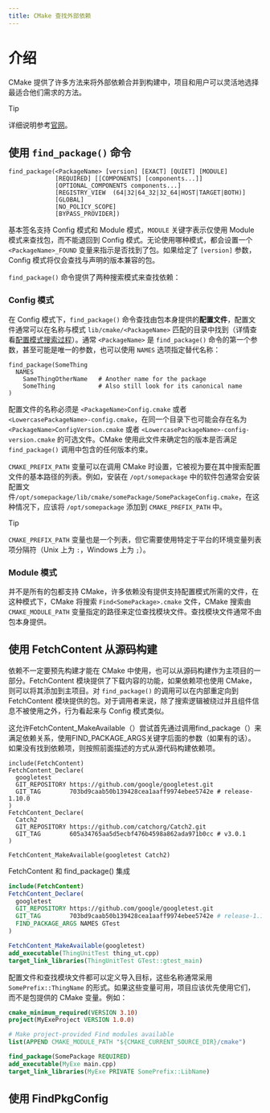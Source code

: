 ```yaml
---
title: CMake 查找外部依赖
---
```


# 介绍

CMake 提供了许多方法来将外部依赖合并到构建中，项目和用户可以灵活地选择最适合他们需求的方法。

> [!TIP]
>
> 详细说明参考[官网](https://cmake.org/cmake/help/latest/guide/using-dependencies/index.html#guide:Using%20Dependencies%20Guide)。

## 使用 `find_package()` 命令

```
find_package(<PackageName> [version] [EXACT] [QUIET] [MODULE]
             [REQUIRED] [[COMPONENTS] [components...]]
             [OPTIONAL_COMPONENTS components...]
             [REGISTRY_VIEW  (64|32|64_32|32_64|HOST|TARGET|BOTH)]
             [GLOBAL]
             [NO_POLICY_SCOPE]
             [BYPASS_PROVIDER])
```

基本签名支持 Config 模式和 Module 模式，`MODULE` 关键字表示仅使用 Module 模式来查找包，而不能退回到 Config 模式。无论使用哪种模式，都会设置一个 `<PackageName>_FOUND` 变量来指示是否找到了包。如果给定了 `[version]` 参数，Config 模式将仅会查找与声明的版本兼容的包。

`find_package()` 命令提供了两种搜索模式来查找依赖：

### Config 模式

在 Config 模式下，`find_package()` 命令查找由包本身提供的**配置文件**，配置文件通常可以在名称与模式 `lib/cmake/<PackageName>` 匹配的目录中找到（详情查看[配置模式搜索过程](https://cmake.org/cmake/help/latest/command/find_package.html#search-procedure)）。通常 `<PackageName>` 是 `find_package()` 命令的第一个参数，甚至可能是唯一的参数，也可以使用 `NAMES` 选项指定替代名称：

```
find_package(SomeThing
  NAMES
    SameThingOtherName   # Another name for the package
    SomeThing            # Also still look for its canonical name
)
```

配置文件的名称必须是 `<PackageName>Config.cmake` 或者 `<LowercasePackageName>-config.cmake`，在同一个目录下也可能会存在名为 `<PackageName>ConfigVersion.cmake` 或者 `<LowercasePackageName>-config-version.cmake` 的可选文件。CMake 使用此文件来确定包的版本是否满足 `find_package()` 调用中包含的任何版本约束。

`CMAKE_PREFIX_PATH` 变量可以在调用 CMake 时设置，它被视为要在其中搜索配置文件的基本路径的列表。例如，安装在 `/opt/somepackage` 中的软件包通常会安装配置文件`/opt/somepackage/lib/cmake/somePackage/SomePackageConfig.cmake`，在这种情况下，应该将 `/opt/somepackage` 添加到 `CMAKE_PREFIX_PATH` 中。

> [!TIP]
>
> `CMAKE_PREFIX_PATH` 变量也是一个列表，但它需要使用特定于平台的环境变量列表项分隔符（Unix 上为 `:`，Windows 上为 `;`）。

### Module 模式

并不是所有的包都支持 CMake，许多依赖没有提供支持配置模式所需的文件，在这种模式下，CMake 将搜索 `Find<SomePackage>.cmake` 文件，CMake 搜索由 `CMAKE_MODULE_PATH` 变量指定的路径来定位查找模块文件。查找模块文件通常不由包本身提供。

## 使用 FetchContent 从源码构建

依赖不一定要预先构建才能在 CMake 中使用，也可以从源码构建作为主项目的一部分。FetchContent 模块提供了下载内容的功能，如果依赖项也使用 CMake，则可以将其添加到主项目。对 `find_package()` 的调用可以在内部重定向到 FetchContent 模块提供的包。对于调用者来说，除了搜索逻辑被绕过并且组件信息不被使用之外，行为看起来与 Config 模式类似。



这允许FetchContent_MakeAvailable（）尝试首先通过调用find_package（）来满足依赖关系，使用FIND_PACKAGE_ARGS关键字后面的参数（如果有的话）。如果没有找到依赖项，则按照前面描述的方式从源代码构建依赖项。





```
include(FetchContent)
FetchContent_Declare(
  googletest
  GIT_REPOSITORY https://github.com/google/googletest.git
  GIT_TAG        703bd9caab50b139428cea1aaff9974ebee5742e # release-1.10.0
)
FetchContent_Declare(
  Catch2
  GIT_REPOSITORY https://github.com/catchorg/Catch2.git
  GIT_TAG        605a34765aa5d5ecbf476b4598a862ada971b0cc # v3.0.1
)

FetchContent_MakeAvailable(googletest Catch2)
```

FetchContent 和 find_package() 集成



```cmake []
include(FetchContent)
FetchContent_Declare(
  googletest
  GIT_REPOSITORY https://github.com/google/googletest.git
  GIT_TAG        703bd9caab50b139428cea1aaff9974ebee5742e # release-1.10.0
  FIND_PACKAGE_ARGS NAMES GTest
)

FetchContent_MakeAvailable(googletest)
add_executable(ThingUnitTest thing_ut.cpp)
target_link_libraries(ThingUnitTest GTest::gtest_main)
```





配置文件和查找模块文件都可以定义导入目标，这些名称通常采用 `SomePrefix::ThingName` 的形式。如果这些变量可用，项目应该优先使用它们，而不是包提供的 CMake 变量。例如：

```cmake
cmake_minimum_required(VERSION 3.10)
project(MyExeProject VERSION 1.0.0)

# Make project-provided Find modules available
list(APPEND CMAKE_MODULE_PATH "${CMAKE_CURRENT_SOURCE_DIR}/cmake")

find_package(SomePackage REQUIRED)
add_executable(MyExe main.cpp)
target_link_libraries(MyExe PRIVATE SomePrefix::LibName)
```



## 使用 FindPkgConfig





